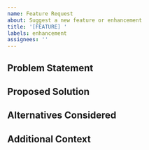 ```yaml
---
name: Feature Request
about: Suggest a new feature or enhancement
title: '[FEATURE] '
labels: enhancement
assignees: ''
---
```


## Problem Statement
<!-- Describe the problem this feature would solve -->

## Proposed Solution
<!-- Describe your proposed feature/solution -->

## Alternatives Considered
<!-- Any alternative solutions you've considered -->

## Additional Context
<!-- Any other relevant information or screenshots -->